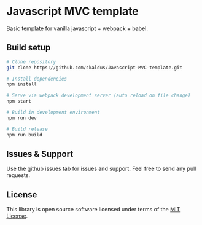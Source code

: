 # Javascript MVC template
Basic template for vanilla javascript + webpack + babel.

## Build setup

``` bash
# Clone repository
git clone https://github.com/skaldus/Javascript-MVC-template.git

# Install dependencies
npm install

# Serve via webpack development server (auto reload on file change)
npm start

# Build in development environment
npm run dev

# Build release
npm run build
```

## Issues & Support
Use the github issues tab for issues and support. Feel free to send any pull requests.

## License
This library is open source software licensed under terms of the [MIT License](LICENSE).
